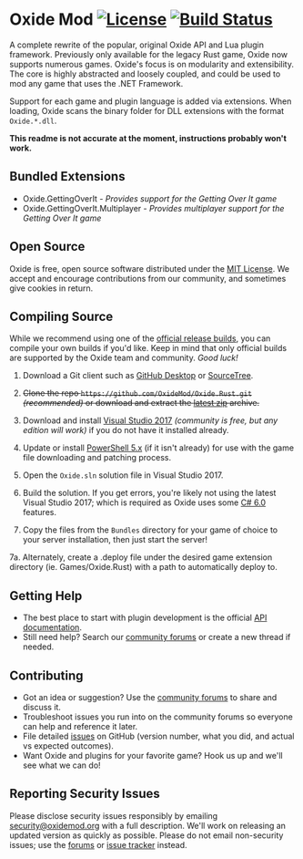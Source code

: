 [license]: https://tldrlegal.com/l/mit
[docs]: http://docs.oxidemod.org
[forums]: https://oxidemod.org/
[issues]: https://github.com/OxideMod/Oxide/issues
[downloads]: https://oxidemod.org/downloads/

# Oxide Mod [![License](https://img.shields.io/badge/license-MIT-lightgrey.svg?style=flat)][License] [![Build Status](https://ci.appveyor.com/api/projects/status/b7h4nw8t8d05jsnb?svg=true)](https://ci.appveyor.com/project/oxidemod/oxide)

A complete rewrite of the popular, original Oxide API and Lua plugin framework. Previously only available for the legacy Rust game, Oxide now supports numerous games. Oxide's focus is on modularity and extensibility. The core is highly abstracted and loosely coupled, and could be used to mod any game that uses the .NET Framework.

Support for each game and plugin language is added via extensions. When loading, Oxide scans the binary folder for DLL extensions with the format `Oxide.*.dll`.

**This readme is not accurate at the moment, instructions probably won't work.**

## Bundled Extensions

 * Oxide.GettingOverIt - _Provides support for the Getting Over It game_
 * Oxide.GettingOverIt.Multiplayer - _Provides multiplayer support for the Getting Over It game_

## Open Source

Oxide is free, open source software distributed under the [MIT License][license]. We accept and encourage contributions from our community, and sometimes give cookies in return.

## Compiling Source

While we recommend using one of the [official release builds][downloads], you can compile your own builds if you'd like. Keep in mind that only official builds are supported by the Oxide team and community. _Good luck!_

 1. Download a Git client such as [GitHub Desktop](https://desktop.github.com/) or [SourceTree](https://www.sourcetreeapp.com/).

 2. <del>Clone the repo `https://github.com/OxideMod/Oxide.Rust.git` _(recommended)_ or download and extract the [latest zip](https://github.com/OxideMod/Oxide.Rust/archive/master.zip) archive.</del>

 3. Download and install [Visual Studio 2017](https://www.visualstudio.com/downloads/) _(community is free, but any edition will work)_ if you do not have it installed already.

 4. Update or install [PowerShell 5.x](https://www.microsoft.com/en-us/download/details.aspx?id=54616) (if it isn't already) for use with the game file downloading and patching process.

 5. Open the `Oxide.sln` solution file in Visual Studio 2017.

 6. Build the solution. If you get errors, you're likely not using the latest Visual Studio 2017; which is required as Oxide uses some [C# 6.0](https://github.com/dotnet/roslyn/wiki/New-Language-Features-in-C%23-6) features.

 7. Copy the files from the `Bundles` directory for your game of choice to your server installation, then just start the server!

 7a. Alternately, create a .deploy file under the desired game extension directory (ie. Games/Oxide.Rust) with a path to automatically deploy to.

## Getting Help

* The best place to start with plugin development is the official [API documentation][docs].
* Still need help? Search our [community forums][forums] or create a new thread if needed.

## Contributing

* Got an idea or suggestion? Use the [community forums][forums] to share and discuss it.
* Troubleshoot issues you run into on the community forums so everyone can help and reference it later.
* File detailed [issues] on GitHub (version number, what you did, and actual vs expected outcomes).
* Want Oxide and plugins for your favorite game? Hook us up and we'll see what we can do!

## Reporting Security Issues

Please disclose security issues responsibly by emailing security@oxidemod.org with a full description. We'll work on releasing an updated version as quickly as possible. Please do not email non-security issues; use the [forums] or [issue tracker][issues] instead.
